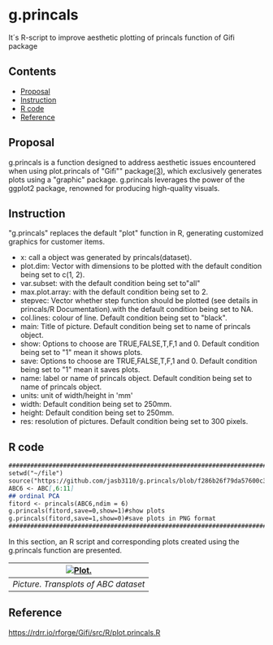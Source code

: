# g.princals

It´s R-script to improve aesthetic plotting of princals function of Gifi package

## Contents
- [Proposal](#proposal)
- [Instruction](#instruction)
- [R code](#r-code)
- [Reference](#reference)

## Proposal 

g.princals is a function designed to address aesthetic issues encountered when using plot.princals of "Gifi"" package[(3)](#reference), which exclusively generates plots using a "graphic" package. g.princals leverages the power of the ggplot2 package, renowned for producing high-quality visuals.

## Instruction

"g.princals" replaces the default "plot" function in R, generating customized graphics for customer items. 

  - x: call a object was generated by princals(dataset).
  - plot.dim:  Vector with dimensions to be plotted with the default condition being set to c(1, 2).
  - var.subset: with the default condition being set to"all"
  - max.plot.array: with the default condition being set to 2.
  - stepvec: Vector whether step function should be plotted (see details in princals/R Documentation).with the default condition being set to NA.
  - col.lines: colour of line. Default condition being set to "black".
  - main: Title of picture. Default condition being set to name of princals object.
  - show: Options to choose are TRUE,FALSE,T,F,1 and 0. Default condition being set to "1" mean it shows plots.
  - save: Options to choose are TRUE,FALSE,T,F,1 and 0. Default condition being set to "1" mean it saves plots.
  - name: label or name of princals object. Default condition being set to name of princals object. 
  - units: unit of width/height in 'mm'
  - width: Default condition being set to 250mm.
  - height: Default condition being set to 250mm. 
  - res: resolution of pictures. Default condition being set to 300 pixels.
  
## R code
```markdown
###############################################################################
setwd("~/file")
source("https://github.com/jasb3110/g.princals/blob/f286b26f79da57600c3e7f207a6f653f24028a76/g.princals.R)
ABC6 <- ABC[,6:11]
## ordinal PCA
fitord <- princals(ABC6,ndim = 6)  
g.princals(fitord,save=0,show=1)#show plots
g.princals(fitord,save=1,show=0)#save plots in PNG format
################################################################################
```

In this section, an R script and corresponding plots created using the g.princals function are presented.

|[![Plot.](6c05b350f10a0e56130864eb4b018dcf658da2a9/ABC.transplot.1.png)](https://github.com/jasb3110/g.princals/blob/6c05b350f10a0e56130864eb4b018dcf658da2a9/ABC.transplot.1.png)|
|:--:| 
|*Picture. Transplots of ABC dataset*|




## Reference

https://rdrr.io/rforge/Gifi/src/R/plot.princals.R